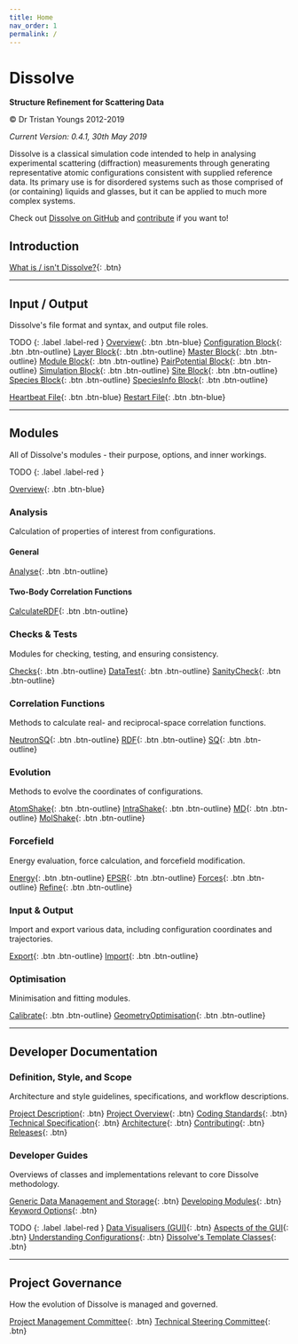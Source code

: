 ```yaml
---
title: Home
nav_order: 1
permalink: /
---
```

# Dissolve

**Structure Refinement for Scattering Data**

&copy; Dr Tristan Youngs 2012-2019

_Current Version: 0.4.1, 30th May 2019_

Dissolve is a classical simulation code intended to help in analysing experimental scattering (diffraction) measurements through generating representative atomic configurations consistent with supplied reference data. Its primary use is for disordered systems such as those comprised of (or containing) liquids and glasses, but it can be applied to much more complex systems.

Check out [Dissolve on GitHub](https://www.github.com/trisyoungs/dissolve) and [contribute](Developers/Contributing.md) if you want to!

## Introduction

[What is / isn't Dissolve?](Introduction/WhatIsDissolve.md){: .btn}

* * *
## Input / Output

Dissolve's file format and syntax, and output file roles.

TODO
{: .label .label-red }
[Overview](Files/InputFile/Index.md){: .btn .btn-blue}
[Configuration Block](Files/InputFile/Configuration.md){: .btn .btn-outline}
[Layer Block](Files/InputFile/Layer.md){: .btn .btn-outline}
[Master Block](Files/InputFile/Master.md){: .btn .btn-outline}
[Module Block](Files/InputFile/Module.md){: .btn .btn-outline}
[PairPotential Block](Files/InputFile/PairPotential.md){: .btn .btn-outline}
[Simulation Block](Files/InputFile/Simulation.md){: .btn .btn-outline}
[Site Block](Files/InputFile/Site.md){: .btn .btn-outline}
[Species Block](Files/InputFile/Species.md){: .btn .btn-outline}
[SpeciesInfo Block](Files/InputFile/SpeciesInfo.md){: .btn .btn-outline}

[Heartbeat File](Files/Heartbeat.md){: .btn .btn-blue}
[Restart File](Files/Restart.md){: .btn .btn-blue}

* * *
## Modules

All of Dissolve's modules - their purpose, options, and inner workings.

TODO
{: .label .label-red }

[Overview](Modules/Index.md){: .btn .btn-blue}

### Analysis
Calculation of properties of interest from configurations.

#### General
[Analyse](Modules/Analyse.md){: .btn .btn-outline}

#### Two-Body Correlation Functions
[CalculateRDF](Modules/CalculateRDF.md){: .btn .btn-outline}

### Checks & Tests
Modules for checking, testing, and ensuring consistency.

[Checks](Modules/Checks.md){: .btn .btn-outline}
[DataTest](Modules/DataTest.md){: .btn .btn-outline}
[SanityCheck](Modules/SanityCheck.md){: .btn .btn-outline}

### Correlation Functions
Methods to calculate real- and reciprocal-space correlation functions.

[NeutronSQ](Modules/NeutronSQ.md){: .btn .btn-outline}
[RDF](Modules/RDF.md){: .btn .btn-outline}
[SQ](Modules/SQ.md){: .btn .btn-outline}

### Evolution
Methods to evolve the coordinates of configurations.

[AtomShake](Modules/AtomShake.md){: .btn .btn-outline}
[IntraShake](Modules/IntraShake.md){: .btn .btn-outline}
[MD](Modules/MD.md){: .btn .btn-outline}
[MolShake](Modules/MolShake.md){: .btn .btn-outline}

### Forcefield
Energy evaluation, force calculation, and forcefield modification.

[Energy](Modules/Energy.md){: .btn .btn-outline}
[EPSR](Modules/EPSR.md){: .btn .btn-outline}
[Forces](Modules/Forces.md){: .btn .btn-outline}
[Refine](Modules/Refine.md){: .btn .btn-outline}

### Input & Output
Import and export various data, including configuration coordinates and trajectories.

[Export](Modules/Export.md){: .btn .btn-outline}
[Import](Modules/Import.md){: .btn .btn-outline}

### Optimisation
Minimisation and fitting modules.

[Calibrate](Modules/Calibrate.md){: .btn .btn-outline}
[GeometryOptimisation](Modules/GeometryOptimisation.md){: .btn .btn-outline}

* * *
## Developer Documentation

### Definition, Style, and Scope
Architecture and style guidelines, specifications, and workflow descriptions.

[Project Description](Developers/Description.md){: .btn}
[Project Overview](Developers/ProjectOverview.md){: .btn}
[Coding Standards](Developers/CodingStandards.md){: .btn}
[Technical Specification](Developers/TechnicalSpec.md){: .btn}
[Architecture](Developers/Architecture.md){: .btn}
[Contributing](Developers/Contributing.md){: .btn}
[Releases](Developers/Releases.md){: .btn}


### Developer Guides

Overviews of classes and implementations relevant to core Dissolve methodology.

[Generic Data Management and Storage](Developers/Overviews/DataManagement.md){: .btn}
[Developing Modules](Developers/Overviews/Modules.md){: .btn}
[Keyword Options](Developers/Overviews/KeywordOptions.md){: .btn}

TODO
{: .label .label-red }
[Data Visualisers (GUI)](Developers/Overviews/DataViewers.md){: .btn}
[Aspects of the GUI](Developers/Overviews/GUI.md){: .btn}
[Understanding Configurations](Developers/Overviews/Configurations.md){: .btn}
[Dissolve's Template Classes](Developers/Overviews/Templates.md){: .btn}

* * *
## Project Governance

How the evolution of Dissolve is managed and governed.

[Project Management Committee](Governance/ProjectManagementCommittee.md){: .btn}
[Technical Steering Committee](Governance/TechnicalSteeringCommittee.md){: .btn}
